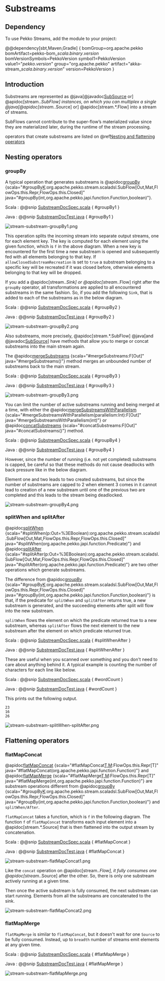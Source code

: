 # Substreams

## Dependency

To use Pekko Streams, add the module to your project:

@@dependency[sbt,Maven,Gradle] {
  bomGroup=org.apache.pekko bomArtifact=pekko-bom_$scala.binary.version$ bomVersionSymbols=PekkoVersion
  symbol1=PekkoVersion
  value1="$pekko.version$"
  group="org.apache.pekko"
  artifact="akka-stream_$scala.binary.version$"
  version=PekkoVersion
}

## Introduction

Substreams are represented as @java[@javadoc[SubSource](pekko.stream.javadsl.SubSource) or] @apidoc[stream.*.SubFlow] instances, on which you can multiplex a single @java[@apidoc[stream.*.Source] or] @apidoc[stream.*.Flow]
into a stream of streams.

SubFlows cannot contribute to the super-flow’s materialized value since they are materialized later,
during the runtime of the stream processing.

operators that create substreams are listed on @ref[Nesting and flattening operators](operators/index.md#nesting-and-flattening-operators)

## Nesting operators

### groupBy

A typical operation that generates substreams is @apidoc[groupBy](stream.*.Source) {scala="#groupBy[K](maxSubstreams:Int,f:Out=%3EK,allowClosedSubstreamRecreation:Boolean):org.apache.pekko.stream.scaladsl.SubFlow[Out,Mat,FlowOps.this.Repr,FlowOps.this.Closed]" java="#groupBy(int,org.apache.pekko.japi.function.Function,boolean)"}.

Scala
:   @@snip [SubstreamDocSpec.scala](/docs/src/test/scala/docs/stream/SubstreamDocSpec.scala) { #groupBy1 }

Java
:   @@snip [SubstreamDocTest.java](/docs/src/test/java/jdocs/stream/SubstreamDocTest.java) { #groupBy1 }

![stream-substream-groupBy1.png](../../images/stream-substream-groupBy1.png)

This operation splits the incoming stream into separate output
streams, one for each element key. The key is computed for each element
using the given function, which is `f` in the above diagram. When a new key is encountered for the first time
a new substream is opened and subsequently fed with all elements belonging to that key.
If `allowClosedSubstreamRecreation` is set to `true` a substream belonging to a specific key
will be recreated if it was closed before, otherwise elements belonging to that key will be dropped.

If you add a @apidoc[stream.*.Sink] or @apidoc[stream.*.Flow] right after the `groupBy` operator,
all transformations are applied to all encountered substreams in the same fashion.
So, if you add the following `Sink`, that is added to each of the substreams as in the below diagram.

Scala
:   @@snip [SubstreamDocSpec.scala](/docs/src/test/scala/docs/stream/SubstreamDocSpec.scala) { #groupBy2 }

Java
:   @@snip [SubstreamDocTest.java](/docs/src/test/java/jdocs/stream/SubstreamDocTest.java) { #groupBy2 }

![stream-substream-groupBy2.png](../../images/stream-substream-groupBy2.png)

Also substreams, more precisely, @apidoc[stream.*.SubFlow] @java[and @javadoc[SubSource](pekko.stream.javadsl.SubSource)] have methods that allow you to
merge or concat substreams into the main stream again.

The @apidoc[mergeSubstreams](stream.*.SubFlow) {scala="#mergeSubstreams:F[Out]" java="#mergeSubstreams()"} method merges an unbounded number of substreams back to the main stream.

Scala
:   @@snip [SubstreamDocSpec.scala](/docs/src/test/scala/docs/stream/SubstreamDocSpec.scala) { #groupBy3 }

Java
:   @@snip [SubstreamDocTest.java](/docs/src/test/java/jdocs/stream/SubstreamDocTest.java) { #groupBy3 }

![stream-substream-groupBy3.png](../../images/stream-substream-groupBy3.png)

You can limit the number of active substreams running and being merged at a time,
with either the @apidoc[mergeSubstreamsWithParallelism](stream.*.SubFlow) {scala="#mergeSubstreamsWithParallelism(parallelism:Int):F[Out]" java="#mergeSubstreamsWithParallelism(int)"} or @apidoc[concatSubstreams](stream.*.SubFlow) {scala="#concatSubstreams:F[Out]" java="#concatSubstreams()"} method.

Scala
:   @@snip [SubstreamDocSpec.scala](/docs/src/test/scala/docs/stream/SubstreamDocSpec.scala) { #groupBy4 }

Java
:   @@snip [SubstreamDocTest.java](/docs/src/test/java/jdocs/stream/SubstreamDocTest.java) { #groupBy4 }

However, since the number of running (i.e. not yet completed) substreams is capped,
be careful so that these methods do not cause deadlocks with back pressure like in the below diagram.

Element one and two leads to two created substreams, but since the number of substreams are capped to 2 
when element 3 comes in it cannot lead to creation of a new substream until one of the previous two are completed 
and this leads to the stream being deadlocked.

![stream-substream-groupBy4.png](../../images/stream-substream-groupBy4.png)

### splitWhen and splitAfter

@apidoc[splitWhen](stream.*.Source) {scala="#splitWhen(p:Out=%3EBoolean):org.apache.pekko.stream.scaladsl.SubFlow[Out,Mat,FlowOps.this.Repr,FlowOps.this.Closed]" java="#splitWhen(org.apache.pekko.japi.function.Predicate)"} and @apidoc[splitAfter](stream.*.Source) {scala="#splitAfter(p:Out=%3EBoolean):org.apache.pekko.stream.scaladsl.SubFlow[Out,Mat,FlowOps.this.Repr,FlowOps.this.Closed]" java="#splitAfter(org.apache.pekko.japi.function.Predicate)"} are two other operations which generate substreams.

The difference from @apidoc[groupBy](stream.*.Source) {scala="#groupBy[K](maxSubstreams:Int,f:Out=%3EK,allowClosedSubstreamRecreation:Boolean):org.apache.pekko.stream.scaladsl.SubFlow[Out,Mat,FlowOps.this.Repr,FlowOps.this.Closed]" java="#groupBy(int,org.apache.pekko.japi.function.Function,boolean)"} is that, if the predicate for `splitWhen` and `splitAfter` returns true,
a new substream is generated, and the succeeding elements after split will flow into the new substream.

`splitWhen` flows the element on which the predicate returned true to a new substream,
 whereas `splitAfter` flows the next element to the new substream after the element on which predicate returned true.

Scala
:   @@snip [SubstreamDocSpec.scala](/docs/src/test/scala/docs/stream/SubstreamDocSpec.scala) { #splitWhenAfter }

Java
:   @@snip [SubstreamDocTest.java](/docs/src/test/java/jdocs/stream/SubstreamDocTest.java) { #splitWhenAfter }

These are useful when you scanned over something and you don't need to care about anything behind it.
A typical example is counting the number of characters for each line like below.

Scala
:   @@snip [SubstreamDocSpec.scala](/docs/src/test/scala/docs/stream/SubstreamDocSpec.scala) { #wordCount }

Java
:   @@snip [SubstreamDocTest.java](/docs/src/test/java/jdocs/stream/SubstreamDocTest.java) { #wordCount }

This prints out the following output.

```
23
16
26
``` 

![stream-substream-splitWhen-splitAfter.png](../../images/stream-substream-splitWhen-splitAfter.png)

## Flattening operators

### flatMapConcat

@apidoc[flatMapConcat](stream.*.Source) {scala="#flatMapConcat[T,M](f:Out=%3Eorg.apache.pekko.stream.Graph[org.apache.pekko.stream.SourceShape[T],M]):FlowOps.this.Repr[T]" java="#flatMapConcat(org.apache.pekko.japi.function.Function)"} and @apidoc[flatMapMerge](stream.*.Source) {scala="#flatMapMerge[T,M](breadth:Int,f:Out=%3Eorg.apache.pekko.stream.Graph[org.apache.pekko.stream.SourceShape[T],M]):FlowOps.this.Repr[T]" java="#flatMapMerge(int,org.apache.pekko.japi.function.Function)"} are substream operations different from @apidoc[groupBy](stream.*.Source) {scala="#groupBy[K](maxSubstreams:Int,f:Out=%3EK,allowClosedSubstreamRecreation:Boolean):org.apache.pekko.stream.scaladsl.SubFlow[Out,Mat,FlowOps.this.Repr,FlowOps.this.Closed]" java="#groupBy(int,org.apache.pekko.japi.function.Function,boolean)"} and `splitWhen/After`.

`flatMapConcat` takes a function, which is `f` in the following diagram.
The function `f` of `flatMapConcat` transforms each input element into a @apidoc[stream.*.Source] that is then flattened
into the output stream by concatenation.

Scala
:   @@snip [SubstreamDocSpec.scala](/docs/src/test/scala/docs/stream/SubstreamDocSpec.scala) { #flatMapConcat }

Java
:   @@snip [SubstreamDocTest.java](/docs/src/test/java/jdocs/stream/SubstreamDocTest.java) { #flatMapConcat }

![stream-substream-flatMapConcat1.png](../../images/stream-substream-flatMapConcat1.png)

Like the `concat` operation on @apidoc[stream.*.Flow], it fully consumes one @apidoc[stream.*.Source] after the other.
So, there is only one substream actively running at a given time.

Then once the active substream is fully consumed, the next substream can start running.
Elements from all the substreams are concatenated to the sink.

![stream-substream-flatMapConcat2.png](../../images/stream-substream-flatMapConcat2.png)

### flatMapMerge

`flatMapMerge` is similar to `flatMapConcat`, but it doesn't wait for one `Source` to be fully consumed.
 Instead, up to `breadth` number of streams emit elements at any given time.

Scala
:   @@snip [SubstreamDocSpec.scala](/docs/src/test/scala/docs/stream/SubstreamDocSpec.scala) { #flatMapMerge }

Java
:   @@snip [SubstreamDocTest.java](/docs/src/test/java/jdocs/stream/SubstreamDocTest.java) { #flatMapMerge }

![stream-substream-flatMapMerge.png](../../images/stream-substream-flatMapMerge.png)
